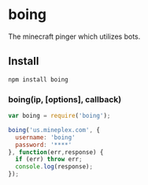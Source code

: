 # boing
The minecraft pinger which utilizes bots.

## Install

`npm install boing`

### boing(ip, [options], callback)

```js
var boing = require('boing');

boing('us.mineplex.com', {
  username: 'boing'
  password: '****'
}, function(err,response) {
  if (err) throw err;
  console.log(response);
});
```

